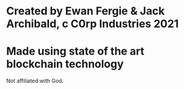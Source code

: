 # Created by Ewan Fergie & Jack Archibald, c C0rp Industries 2021
# Made using state of the art blockchain technology



Not affiliated with God.
